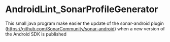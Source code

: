 AndroidLint_SonarProfileGenerator
=================================

This small java program make easier the update of the sonar-android plugin (https://github.com/SonarCommunity/sonar-android) when a new version of the Android SDK is published
